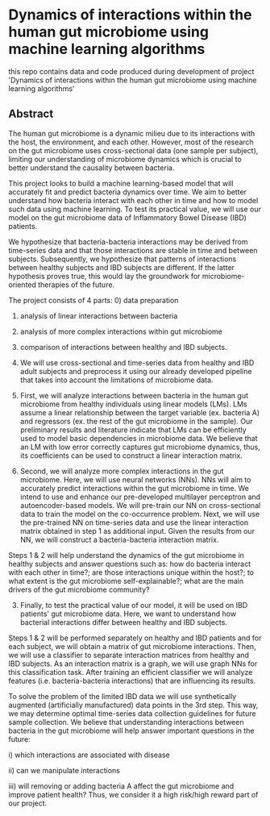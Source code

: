 # Dynamics of interactions within the human gut microbiome using machine learning algorithms
this repo contains data and code produced during development of project 'Dynamics of interactions within the human gut microbiome using machine learning algorithms'

## Abstract

  The human gut microbiome is a dynamic milieu due to its interactions with the host, the environment, and each other. However, most of the research on the gut microbiome uses cross-sectional data (one sample per subject), limiting our understanding of microbiome dynamics which is crucial to better understand the causality between bacteria. 


  This project looks to build a machine learning-based model that will accurately fit and predict bacteria dynamics over time. We aim to better understand how bacteria interact with each other in time and how to model such data using machine learning. To test its practical value, we will use our model on the gut microbiome data of Inflammatory Bowel Disease (IBD) patients. 


  We hypothesize that bacteria-bacteria interactions may be derived from time-series data and that those interactions are stable in time and between subjects. Subsequently, we hypothesize that patterns of interactions between healthy subjects and IBD subjects are different. If the latter hypothesis proves true, this would lay the groundwork for microbiome-oriented therapies of the future.


  The project consists of 4 parts: 
  0) data preparation 
  1) analysis of linear interactions between bacteria
  2) analysis of more complex interactions within gut microbiome
  3) comparison of interactions between healthy and IBD subjects.
  

0) We will use cross-sectional and time-series data from healthy and IBD adult subjects and preprocess it using our already developed pipeline that takes into account the limitations of microbiome data.


1) First, we will analyze interactions between bacteria in the human gut microbiome from healthy individuals using linear models (LMs). LMs assume a linear relationship between the target variable (ex. bacteria A) and regressors (ex. the rest of the gut microbiome in the sample). Our preliminary results and literature indicate that LMs can be efficiently used to model basic dependencies in microbiome data. 
We believe that an LM with low error correctly captures gut microbiome dynamics, thus, its coefficients can be used to construct a linear interaction matrix. 


2) Second, we will analyze more complex interactions in the gut microbiome. Here, we will use neural networks (NNs). NNs will aim to accurately predict interactions within the gut microbiome in time. We intend to use and enhance our pre-developed multilayer perceptron and autoencoder-based models.
We will pre-train our NN on cross-sectional data to train the model on the co-occurrence problem. Next, we will use the pre-trained NN on time-series data and use the linear interaction matrix obtained in step 1 as additional input. Given the results from our NN, we will construct a bacteria-bacteria interaction matrix. 


Steps 1 & 2 will help understand the dynamics of the gut microbiome in healthy subjects and answer questions such as: how do bacteria interact with each other in time?; are those interactions unique within the host?; to what extent is the gut microbiome self-explainable?; what are the main drivers of the gut microbiome community?


3) Finally, to test the practical value of our model, it will be used on IBD patients' gut microbiome data. Here, we want to understand how bacterial interactions differ between healthy and IBD subjects.


Steps 1 & 2 will be performed separately on healthy and IBD patients and for each subject, we will obtain a matrix of gut microbiome interactions. Then, we will use a classifier to separate interaction matrices from healthy and IBD subjects. As an interaction matrix is a graph, we will use graph NNs for this classification task. After training an efficient classifier we will analyze features (i.e. bacteria-bacteria interactions) that are influencing its results. 


To solve the problem of the limited IBD data we will use synthetically augmented (artificially manufactured) data points in the 3rd step. This way, we may determine optimal time-series data collection guidelines for future sample collection. We believe that understanding interactions between bacteria in the gut microbiome will help answer important questions in the future: 

i) which interactions are associated with disease

ii) can we manipulate interactions

iii) will removing or adding bacteria A affect the gut microbiome and improve patient health? Thus, we consider it a high risk/high reward part of our project.  

